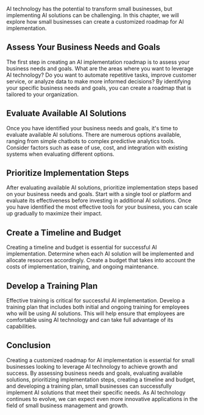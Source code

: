 
AI technology has the potential to transform small businesses, but implementing AI solutions can be challenging. In this chapter, we will explore how small businesses can create a customized roadmap for AI implementation.

Assess Your Business Needs and Goals
------------------------------------

The first step in creating an AI implementation roadmap is to assess your business needs and goals. What are the areas where you want to leverage AI technology? Do you want to automate repetitive tasks, improve customer service, or analyze data to make more informed decisions? By identifying your specific business needs and goals, you can create a roadmap that is tailored to your organization.

Evaluate Available AI Solutions
-------------------------------

Once you have identified your business needs and goals, it's time to evaluate available AI solutions. There are numerous options available, ranging from simple chatbots to complex predictive analytics tools. Consider factors such as ease of use, cost, and integration with existing systems when evaluating different options.

Prioritize Implementation Steps
-------------------------------

After evaluating available AI solutions, prioritize implementation steps based on your business needs and goals. Start with a single tool or platform and evaluate its effectiveness before investing in additional AI solutions. Once you have identified the most effective tools for your business, you can scale up gradually to maximize their impact.

Create a Timeline and Budget
----------------------------

Creating a timeline and budget is essential for successful AI implementation. Determine when each AI solution will be implemented and allocate resources accordingly. Create a budget that takes into account the costs of implementation, training, and ongoing maintenance.

Develop a Training Plan
-----------------------

Effective training is critical for successful AI implementation. Develop a training plan that includes both initial and ongoing training for employees who will be using AI solutions. This will help ensure that employees are comfortable using AI technology and can take full advantage of its capabilities.

Conclusion
----------

Creating a customized roadmap for AI implementation is essential for small businesses looking to leverage AI technology to achieve growth and success. By assessing business needs and goals, evaluating available solutions, prioritizing implementation steps, creating a timeline and budget, and developing a training plan, small businesses can successfully implement AI solutions that meet their specific needs. As AI technology continues to evolve, we can expect even more innovative applications in the field of small business management and growth.
